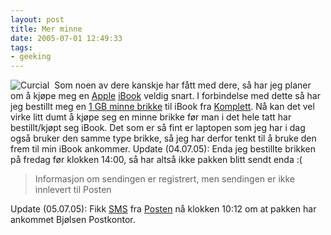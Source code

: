 ```yaml
---
layout: post
title: Mer minne
date: 2005-07-01 12:49:33
tags: 
- geeking
---
```

<img src='/wp-content/crucial.JPG' alt='Curcial' align="left" style="padding-right: 5px;" />

Som noen av dere kanskje har fått med dere, så har jeg planer om å kjøpe meg en <a href="http://www.apple.com/no/">Apple</a> <a href="http://www.apple.com/no/ibook/">iBook</a> veldig snart. I forbindelse med dette så har jeg bestillt meg en <a href="http://www.komplett.no/k/ki.asp?sku=123475">1 <attrib title="Giga Byte">GB</attrib> minne brikke</a> til iBook fra <a href="http://www.komplett.no">Komplett</a>. Nå kan det vel virke litt dumt å kjøpe seg en minne brikke før man i det hele tatt har bestillt/kjøpt seg iBook. Det som er så fint er laptopen som jeg har i dag også bruker den samme type brikke, så jeg har derfor tenkt til å bruke den frem til min iBook ankommer. Update (04.07.05): Enda jeg bestillte brikken på fredag før klokken 14:00, så har altså ikke pakken blitt sendt enda :( <blockquote>Informasjon om sendingen er registrert, men sendingen er ikke innlevert til Posten</blockquote> Update (05.07.05): Fikk <a href="http://en.wikipedia.org/wiki/Short_message_service" title="Short Message Service">SMS</a> fra <a href="http://www.posten.no/">Posten</a> nå klokken 10:12 om at pakken har ankommet Bjølsen Postkontor.
